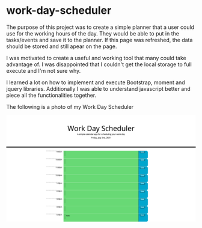 # work-day-scheduler

The purpose of this project was to create a simple planner that a user could use for the working hours of the day. They would be able to put in the tasks/events and save it to the planner. If this page was refreshed, the data should be stored and still apear on the page.

I was motivated to create a useful and working tool that many could take advantage of. I was disappointed that I couldn't get the local storage to full execute and I'm not sure why. 

I learned a lot on how to implement and execute Bootstrap, moment and jquery libraries. Additionally I was able to understand javascript better and piece all the functionalities together.

The following is a photo of my Work Day Scheduler

![Screenshot if Work Day Scheduler](assets/images/work-day-scheduler.png)